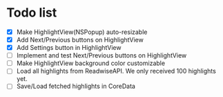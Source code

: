 # Todo list

- [x] Make HighlightView(NSPopup) auto-resizable
- [x] Add Next/Previous buttons on HighlightView
- [x] Add Settings button in HighlightView
- [ ] Implement and test Next/Previous buttons on HighlightView
- [ ] Make HighlightView background color customizable
- [ ] Load all highlights from ReadwiseAPI. We only received 100 highlights yet.
- [ ] Save/Load fetched highlights in CoreData